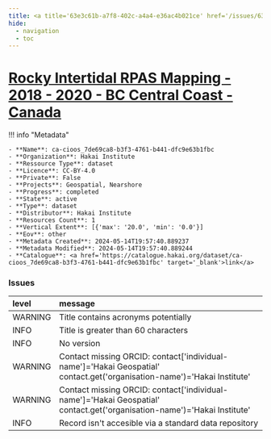 ```yaml
---
title: <a title='63e3c61b-a7f8-402c-a4a4-e36ac4b021ce' href='/issues/63e3c61b-a7f8-402c-a4a4-e36ac4b021ce/' target='_blank'>Rocky Intertidal RPAS Mapping - 2018 - 2020 - BC Central Coast - Canada</a>
hide:
  - navigation
  - toc
---
```


# <a title='63e3c61b-a7f8-402c-a4a4-e36ac4b021ce' href='/issues/63e3c61b-a7f8-402c-a4a4-e36ac4b021ce/' target='_blank'>Rocky Intertidal RPAS Mapping - 2018 - 2020 - BC Central Coast - Canada</a>

<div id='map'></div>

!!! info "Metadata"
    
    - **Name**: ca-cioos_7de69ca8-b3f3-4761-b441-dfc9e63b1fbc 
    - **Organization**: Hakai Institute 
    - **Ressource Type**: dataset 
    - **Licence**: CC-BY-4.0 
    - **Private**: False 
    - **Projects**: Geospatial, Nearshore 
    - **Progress**: completed 
    - **State**: active 
    - **Type**: dataset 
    - **Distributor**: Hakai Institute 
    - **Resources Count**: 1 
    - **Vertical Extent**: [{'max': '20.0', 'min': '0.0'}] 
    - **Eov**: other 
    - **Metadata Created**: 2024-05-14T19:57:40.889237 
    - **Metadata Modified**: 2024-05-14T19:57:40.889244 
    - **Catalogue**: <a href='https://catalogue.hakai.org/dataset/ca-cioos_7de69ca8-b3f3-4761-b441-dfc9e63b1fbc' target='_blank'>link</a> 

### Issues

| level   | message                                                                                                                 |
|:--------|:------------------------------------------------------------------------------------------------------------------------|
| WARNING | Title contains acronyms potentially                                                                                     |
| INFO    | Title is greater than 60 characters                                                                                     |
| INFO    | No version                                                                                                              |
| WARNING | Contact missing ORCID: contact['individual-name']='Hakai Geospatial' contact.get('organisation-name')='Hakai Institute' |
| WARNING | Contact missing ORCID: contact['individual-name']='Hakai Geospatial' contact.get('organisation-name')='Hakai Institute' |
| INFO    | Record isn't accesible via a standard data repository                                                                   |

<script>
   document.addEventListener("DOMContentLoaded", function() {
    var map = L.map('map').setView([51.505, -125.09], 5);
    L.tileLayer('https://tile.openstreetmap.org/{z}/{x}/{y}.png', {
        maxZoom: 19,
        attribution: '&copy; <a href="http://www.openstreetmap.org/copyright">OpenStreetMap</a>'
    }).addTo(map);
    var geojsonFeature = {
        "type": "Feature",
        "properties": {
            "name" : "<a title='63e3c61b-a7f8-402c-a4a4-e36ac4b021ce' href='/issues/63e3c61b-a7f8-402c-a4a4-e36ac4b021ce/' target='_blank'>Rocky Intertidal RPAS Mapping - 2018 - 2020 - BC Central Coast - Canada</a>"
        },
        "geometry": {'type': 'Polygon', 'coordinates': [[[-128.20729486, 51.64597234], [-128.07875481, 51.64597234], [-128.07875481, 51.76579671], [-128.20729486, 51.76579671], [-128.20729486, 51.64597234]]]}
    }
    L.geoJSON(geojsonFeature).addTo(map);
   })
</script>